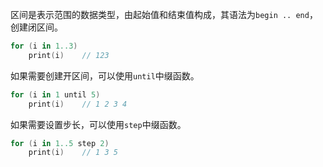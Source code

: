 区间是表示范围的数据类型，由起始值和结束值构成，其语法为`begin .. end`，创建闭区间。

```kotlin
for (i in 1..3)
    print(i)    // 123
```

如果需要创建开区间，可以使用`until`中缀函数。

```kotlin
for (i in 1 until 5)
	print(i) 	// 1 2 3 4
```

如果需要设置步长，可以使用`step`中缀函数。

```kotlin
for (i in 1..5 step 2)
	print(i)    // 1 3 5
```



